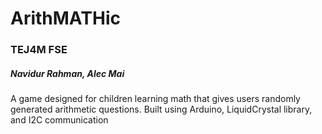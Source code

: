 # ArithMATHic
### TEJ4M FSE
##### Navidur Rahman, Alec Mai

A game designed for children learning math that gives users randomly generated arithmetic questions. Built using Arduino, LiquidCrystal library, and I2C communication
